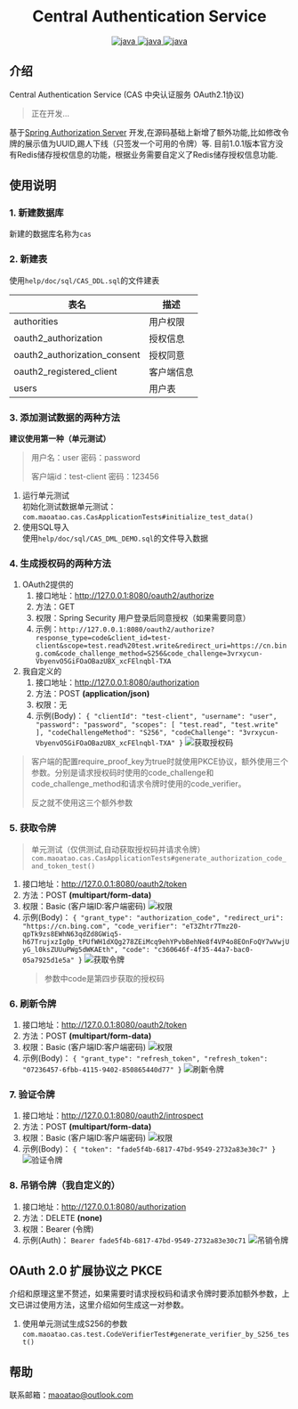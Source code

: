 # <center> Central Authentication Service
<p align="center">
  <a href="https://www.oracle.com/java">
    <img src="https://img.shields.io/badge/Java-17-blue" alt="java">
  </a>
  <a href="https://spring.io/projects/spring-boot">
    <img src="https://img.shields.io/badge/Spring Boot-3.0.3-green" alt="java">
  </a>
  <a href="https://spring.io/projects/spring-authorization-server">
    <img src="https://img.shields.io/badge/Spring Authorization Server-1.0.1-orange" alt="java">
  </a>
</p>

## 介绍

Central Authentication Service (CAS 中央认证服务 OAuth2.1协议)

> 正在开发...

基于[Spring Authorization Server](https://spring.io/projects/spring-authorization-server)
开发,在源码基础上新增了额外功能,比如修改令牌的展示值为UUID,踢人下线（只签发一个可用的令牌）等.
目前1.0.1版本官方没有Redis储存授权信息的功能，根据业务需要自定义了Redis储存授权信息功能.

## 使用说明

### 1. 新建数据库

新建的数据库名称为`cas`

### 2. 新建表

使用`help/doc/sql/CAS_DDL.sql`的文件建表

| 表名                           | 描述    |
|------------------------------|-------|
| authorities                  | 用户权限  |
| oauth2_authorization         | 授权信息  |
| oauth2_authorization_consent | 授权同意  |
| oauth2_registered_client     | 客户端信息 |
| users                        | 用户表   |

### 3. 添加测试数据的两种方法

**建议使用第一种（单元测试）**
> 用户名：user 密码：password
>
> 客户端id：test-client 密码：123456

1. 运行单元测试  
   初始化测试数据单元测试：  
   `com.maoatao.cas.CasApplicationTests#initialize_test_data()`
2. 使用SQL导入  
   使用`help/doc/sql/CAS_DML_DEMO.sql`的文件导入数据

### 4. 生成授权码的两种方法

1. OAuth2提供的
   1. 接口地址：http://127.0.0.1:8080/oauth2/authorize
   2. 方法：GET
   3. 权限：Spring Security 用户登录后同意授权（如果需要同意）
   4. 示例：`http://127.0.0.1:8080/oauth2/authorize?response_type=code&client_id=test-client&scope=test.read%20test.write&redirect_uri=https://cn.bing.com&code_challenge_method=S256&code_challenge=3vrxycun-VbyenvO5GiFOaOBazUBX_xcFElnqbl-TXA`
2. 我自定义的
    1. 接口地址：http://127.0.0.1:8080/authorization
    2. 方法：POST **(application/json)**
    3. 权限：无
    4. 示例(Body)：
       `{
       "clientId": "test-client",
       "username": "user",
       "password": "password",
       "scopes": [
       "test.read",
       "test.write"
       ],
       "codeChallengeMethod": "S256",
       "codeChallenge": "3vrxycun-VbyenvO5GiFOaOBazUBX_xcFElnqbl-TXA"
       }`
       ![获取授权码](help/readme_imags/获取授权码.png "获取授权码")


> 客户端的配置require_proof_key为true时就使用PKCE协议，额外使用三个参数。分别是请求授权码时使用的code_challenge和code_challenge_method和请求令牌时使用的code_verifier。
>
> 反之就不使用这三个额外参数

### 5. 获取令牌
> 单元测试（仅供测试,自动获取授权码并请求令牌）  
> `com.maoatao.cas.CasApplicationTests#generate_authorization_code_and_token_test()`

1. 接口地址：http://127.0.0.1:8080/oauth2/token
2. 方法：POST **(multipart/form-data)**
3. 权限：Basic (客户端ID:客户端密码)
   ![权限](help/readme_imags/BasicAuth.png "权限")
4. 示例(Body)：
   `{
   "grant_type": "authorization_code",
   "redirect_uri": "https://cn.bing.com",
   "code_verifier": "eT3Zhtr7Tmz20-qpTk9zs8EWhN63qdZd8GWiq5-h67TrujxzIg0p_tPUfWH1dXQg278ZEiMcq9ehYPvbBehNe8f4VP4o8EOnFoQY7wVwjUyG_l0ksZUUuPWg5dWKAEth",
   "code": "c360646f-4f35-44a7-bac0-05a7925d1e5a"
   }`
   ![获取令牌](help/readme_imags/获取令牌.png "获取令牌")
   > 参数中code是第四步获取的授权码

### 6. 刷新令牌

1. 接口地址：http://127.0.0.1:8080/oauth2/token
2. 方法：POST **(multipart/form-data)**
3. 权限：Basic (客户端ID:客户端密码)
   ![权限](help/readme_imags/BasicAuth.png "权限")
4. 示例(Body)：
   `{
   "grant_type": "refresh_token",
   "refresh_token": "07236457-6fbb-4115-9402-850865440d77"
   }`
   ![刷新令牌](help/readme_imags/刷新令牌.png "刷新令牌")

### 7. 验证令牌

1. 接口地址：http://127.0.0.1:8080/oauth2/introspect
2. 方法：POST **(multipart/form-data)**
3. 权限：Basic (客户端ID:客户端密码)
   ![权限](help/readme_imags/BasicAuth.png "权限")
4. 示例(Body)：
   `{
   "token": "fade5f4b-6817-47bd-9549-2732a83e30c7"
   }`
   ![验证令牌](help/readme_imags/验证令牌.png "验证令牌")

### 8. 吊销令牌（我自定义的）

1. 接口地址：http://127.0.0.1:8080/authorization
2. 方法：DELETE **(none)**
3. 权限：Bearer (令牌)
4. 示例(Auth)：
   `Bearer fade5f4b-6817-47bd-9549-2732a83e30c71`
   ![吊销令牌](help/readme_imags/吊销令牌.png "吊销令牌")

## OAuth 2.0 扩展协议之 PKCE

介绍和原理这里不赘述，如果需要时请求授权码和请求令牌时要添加额外参数，上文已讲过使用方法，这里介绍如何生成这一对参数。

1. 使用单元测试生成S256的参数
   `com.maoatao.cas.test.CodeVerifierTest#generate_verifier_by_S256_test()`

## 帮助

联系邮箱：maoatao@outlook.com
